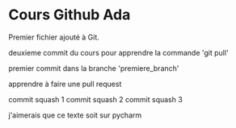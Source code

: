 # Cours Github Ada

Premier fichier ajouté à Git.

deuxieme commit du cours pour apprendre la commande 'git pull'

premier commit dans la branche 'premiere_branch'

apprendre à faire une pull request

commit squash 1
commit squash 2
commit squash 3

j'aimerais que ce texte soit sur pycharm